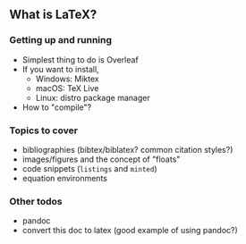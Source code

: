 ## What is LaTeX?

### Getting up and running

- Simplest thing to do is Overleaf
- If you want to install,
  - Windows: Miktex
  - macOS: TeX Live
  - Linux: distro package manager
- How to "compile"?

### Topics to cover

- bibliographies (bibtex/biblatex? common citation styles?)
- images/figures and the concept of "floats"
- code snippets (`listings` and `minted`)
- equation environments

### Other todos

- pandoc
- convert this doc to latex (good example of using pandoc?)
